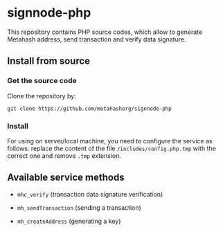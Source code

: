 # signnode-php
This repository contains PHP source codes, which allow to generate Metahash address, send transaction and verify data signature.

## Install from source

### Get the source code

Clone the repository by:
```shell
git clone https://github.com/metahashorg/signnode-php
```

### Install
For using on server/local machine, you need to configure the service as follows: replace the content of the file `/includes/config.php.tmp` with the correct one and remove `.tmp` extension.

## Available service methods

- `mhc_verify` (transaction data signature verification)

- `mh_sendTransaction` (sending a transaction)

- `mh_createAddress` (generating a key)
